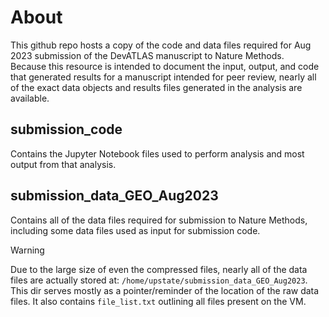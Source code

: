 # About
This github repo hosts a copy of the code and data files required for Aug 2023 submission of the DevATLAS manuscript to Nature Methods.<br>
Because this resource is intended to document the input, output, and code that generated results for a manuscript intended for peer review, nearly all of the exact data objects and results files generated in the analysis are available.
## submission_code
Contains the Jupyter Notebook files used to perform analysis and most output from that analysis.
## submission_data_GEO_Aug2023
Contains all of the data files required for submission to Nature Methods, including some data files used as input for submission code.
>[!WARNING]
>Due to the large size of even the compressed files, nearly all of the data files are actually stored at: `/home/upstate/submission_data_GEO_Aug2023`.
>This dir serves mostly as a pointer/reminder of the location of the raw data files. It also contains `file_list.txt` outlining all files present on the VM.
